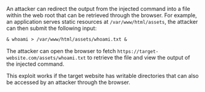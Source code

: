 An attacker can redirect the output from the injected command into a file within the web root that can be retrieved through the browser. For example, an application serves static resources at `/var/www/html/assets`, the attacker can then submit the following input:
```txt
& whoami > /var/www/html/assets/whoami.txt &
```
The attacker can open the browser to fetch `https://target-website.com/assets/whoami.txt` to retrieve the file and view the output of the injected command.

This exploit works if the target website has writable directories that can also be accessed by an attacker through the browser.